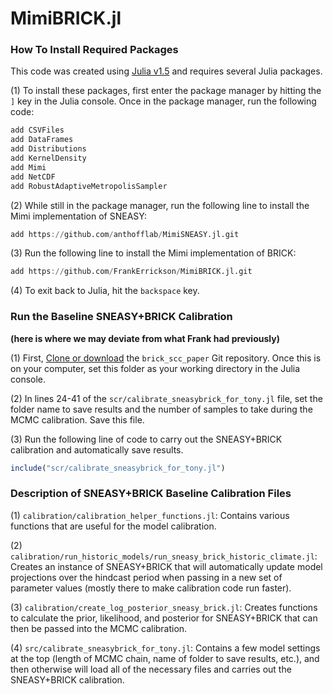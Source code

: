 # MimiBRICK.jl

### How To Install Required Packages

This code was created using [Julia v1.5](https://julialang.org/downloads/) and requires several Julia packages. 

(1) To install these packages, first enter the package manager by hitting the `]` key in the Julia console. Once in the package manager, run the following code:

```julia
add CSVFiles  
add DataFrames  
add Distributions
add KernelDensity
add Mimi  
add NetCDF
add RobustAdaptiveMetropolisSampler
```
(2) While still in the package manager, run the following line to install the Mimi implementation of SNEASY:

```julia
add https://github.com/anthofflab/MimiSNEASY.jl.git
```

(3) Run the following line to install the Mimi implementation of BRICK:

```julia
add https://github.com/FrankErrickson/MimiBRICK.jl.git
```

(4) To exit back to Julia, hit the `backspace` key. 

### Run the Baseline SNEASY+BRICK Calibration

**(here is where we may deviate from what Frank had previously)**

(1) First, [Clone or download](https://git-scm.com/book/en/v2/Git-Basics-Getting-a-Git-Repository) the `brick_scc_paper` Git repository. Once this is on your computer, set this folder as your working directory in the Julia console.

(2) In lines 24-41 of the `scr/calibrate_sneasybrick_for_tony.jl` file, set the folder name to save results and the number of samples to take during the MCMC calibration. Save this file.

(3) Run the following line of code to carry out the SNEASY+BRICK calibration and automatically save results.

```julia
include("scr/calibrate_sneasybrick_for_tony.jl")
```

### Description of SNEASY+BRICK Baseline Calibration Files

(1) `calibration/calibration_helper_functions.jl`: Contains various functions that are useful for the model calibration. 

(2) `calibration/run_historic_models/run_sneasy_brick_historic_climate.jl`: Creates an instance of SNEASY+BRICK that will automatically update model projections over the hindcast period when passing in a new set of parameter values (mostly there to make calibration code run faster).

(3) `calibration/create_log_posterior_sneasy_brick.jl`: Creates functions to calculate the prior, likelihood, and posterior for SNEASY+BRICK that can then be passed into the MCMC calibration.

(4) `src/calibrate_sneasybrick_for_tony.jl`: Contains a few model settings at the top (length of MCMC chain, name of folder to save results, etc.), and then otherwise will load all of the necessary files and carries out the SNEASY+BRICK calibration.
